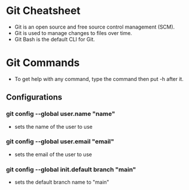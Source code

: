 # Git Cheatsheet

- Git is an open source and free source control management (SCM).
- Git is used to manage changes to files over time.
- Git Bash is the default CLI for Git.

# Git Commands

- To get help with any command, type the command then put -h after it.

## Configurations

### git config --global user.name "name"
- sets the name of the user to use

### git config --global user.email "email"
- sets the email of the user to use

### git config --global init.default branch "main"
- sets the default branch name to "main"